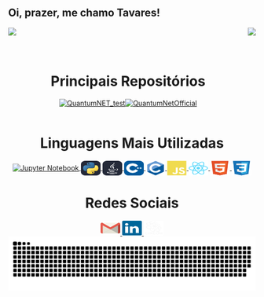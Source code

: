 ## Oi, prazer, me chamo Tavares!

<div>
  <img height="180em" src="https://github-readme-stats.vercel.app/api?username=sayydaviid&show_icons=true&theme=transparent"/>
  <img align="right" height="180em" src="https://github-readme-stats.vercel.app/api/top-langs/?username=sayydaviid&layout=compact&langs_count=16&theme=transparent"/>
</div>
<br>
<div align="center"> 
  <div style="display: inline_block"><br>
    <h1 align="center">Principais Repositórios</h1>
    <div style="display: flex; flex-wrap: wrap; justify-content: center;">
      <a href="https://github.com/sayydaviid/QuantumNET_test">
        <picture>
          <source media="(prefers-color-scheme: dark)" srcset="https://github-readme-stats.vercel.app/api/pin/?username=sayydaviid&repo=QuantumNET_test&theme=transparent">
          <source media="(prefers-color-scheme: light)" srcset="https://github-readme-stats.vercel.app/api/pin/?username=sayydaviid&repo=QuantumNET_test&theme=transparent">
          <img width=46% src="https://github-readme-stats.vercel.app/api/pin/?username=sayydaviid&repo=QuantumNET_test&theme=transparent" alt="QuantumNET_test">
        </picture>
      </a>
      <a href="https://github.com/sayydaviid/QuantumNetOfficial">
        <picture>
          <source media="(prefers-color-scheme: dark)" srcset="https://github-readme-stats.vercel.app/api/pin/?username=sayydaviid&repo=QuantumNetOfficial&theme=transparent">
          <source media="(prefers-color-scheme: light)" srcset="https://github-readme-stats.vercel.app/api/pin/?username=sayydaviid&repo=QuantumNetOfficial&theme=transparent">
          <img width=46% src="https://github-readme-stats.vercel.app/api/pin/?username=sayydaviid&repo=QuantumNetOfficial&theme=transparent" alt="QuantumNetOfficial">
        </picture>
      </a>
      </a>
    </div>
  </div>
</div>







<div align="center"> 
  <div style="display: inline_block"><br>
    <h1 align="center">Linguagens Mais Utilizadas</h1>
        <a href="https://github.com/sayydaviid?tab=repositories&q=&type=&language=jupyter+notebook&sort=">
      <img align="center" height="30" width="40" alt="Jupyter Notebook" src="https://www.svgrepo.com/show/373718/jupyter.svg">
    </a>
    <a href="https://github.com/sayydaviid?tab=repositories&q=&type=&language=python&sort=">
      <img align="center" height="30" width="40" alt="Python" src="https://github.com/tandpfun/skill-icons/blob/main/icons/Python-Dark.svg">
    </a>
    <a href="https://github.com/sayydaviid?tab=repositories&q=&type=&language=java&sort=">
      <img align="center" height="30" width="40" alt="Java" src="https://github.com/tandpfun/skill-icons/blob/main/icons/Java-Dark.svg">
    </a>
    <a href="https://github.com/sayydaviid?tab=repositories&q=&type=&language=c%2B%2B&sort=">
      <img align="center" height="30" width="40" alt="C++" src="https://github.com/tandpfun/skill-icons/blob/main/icons/CPP.svg">
    </a>
    <a href="https://github.com/sayydaviid?tab=repositories&q=&type=&language=c&sort=">
      <img align="center" height="30" width="40" alt="C" src="https://raw.githubusercontent.com/devicons/devicon/master/icons/c/c-original.svg">
    </a>
    <a href="https://github.com/sayydaviid?tab=repositories&q=&type=&language=javascript&sort=">
      <img align="center" height="30" width="40" alt="JavaScript" src="https://raw.githubusercontent.com/devicons/devicon/master/icons/javascript/javascript-plain.svg">
    </a>
    <a href="https://github.com/sayydaviid?tab=repositories&q=&type=&language=react&sort=">
      <img align="center" height="30" width="40" alt="React" src="https://raw.githubusercontent.com/devicons/devicon/master/icons/react/react-original.svg">
    </a>
    <a href="https://github.com/sayydaviid?tab=repositories&q=&type=&language=html&sort=">
      <img align="center" height="30" width="40" alt="HTML" src="https://raw.githubusercontent.com/devicons/devicon/master/icons/html5/html5-original.svg">
    </a>
    <a href="https://github.com/sayydaviid?tab=repositories&q=&type=&language=css&sort=">
      <img align="center" height="30" width="40" alt="CSS" src="https://raw.githubusercontent.com/devicons/devicon/master/icons/css3/css3-original.svg">
    </a>
  </div>
  
  <h1 align="center">Redes Sociais</h1>
  <a href="mailto:david.thevares21@outook.com">
    <img height="30" width="40" src="gmail.svg" alt="Gmail">
  </a>
  <a href="https://br.linkedin.com/in/t4vares">
    <img height="30" width="40" src="linkedin.svg" alt="LinkedIn">
  </a>
  <a href="https://quantumnet.gercom.ufpa.br/">
    <img height="30" width="40" src="gercom.svg" alt="QuantumNET">
  </a>

  <picture>
    <source media="(prefers-color-scheme: dark)" srcset="https://raw.githubusercontent.com/sayydaviid/sayydaviid/output/github-contribution-grid-snake-dark.svg">
    <source media="(prefers-color-scheme: light)" srcset="https://raw.githubusercontent.com/sayydaviid/sayydaviid/output/github-contribution-grid-snake.svg">
    <img alt="github contribution grid snake animation" src="https://raw.githubusercontent.com/sayydaviid/sayydaviid/output/github-contribution-grid-snake.svg">
  </picture>
</div>

